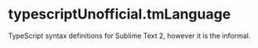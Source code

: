 typescriptUnofficial.tmLanguage
===============================

TypeScript syntax definitions for Sublime Text 2, however it is the informal.
